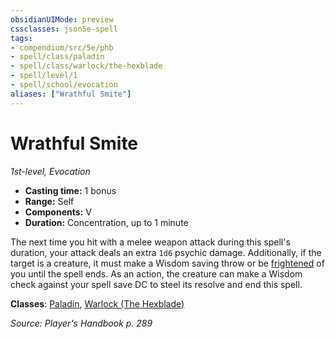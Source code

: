 ```yaml
---
obsidianUIMode: preview
cssclasses: json5e-spell
tags:
- compendium/src/5e/phb
- spell/class/paladin
- spell/class/warlock/the-hexblade
- spell/level/1
- spell/school/evocation
aliases: ["Wrathful Smite"]
---
```

# Wrathful Smite
*1st-level, Evocation*  

- **Casting time:** 1 bonus
- **Range:** Self
- **Components:** V
- **Duration:** Concentration, up to 1 minute

The next time you hit with a melee weapon attack during this spell's duration, your attack deals an extra `1d6` psychic damage. Additionally, if the target is a creature, it must make a Wisdom saving throw or be [frightened](5E2014官方资源/规则/conditions.md#frightened) of you until the spell ends. As an action, the creature can make a Wisdom check against your spell save DC to steel its resolve and end this spell.

**Classes**: [Paladin](5E2014官方资源/classes/paladin.md), [Warlock (The Hexblade)](5E2014官方资源/classes/warlock-the-hexblade-xge.md)

*Source: Player's Handbook p. 289*
